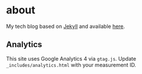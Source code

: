 # about

My tech blog based on [Jekyll](https://jekyllrb.com) and available [here](https://demsh.in).

## Analytics

This site uses Google Analytics 4 via `gtag.js`. Update `_includes/analytics.html` with your measurement ID.
